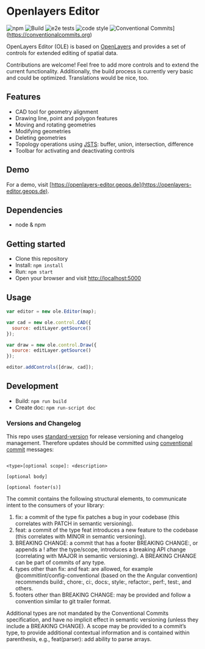 # Openlayers Editor
![npm](https://img.shields.io/npm/v/ole)
![Build](https://github.com/geops/openlayers-editor/workflows/Build/badge.svg)
![e2e tests](https://github.com/geops/openlayers-editor/workflows/Cypress/badge.svg)
![code style](https://img.shields.io/badge/code_style-prettier-ff69b4.svg?style=flat-square)
![Conventional Commits](https://img.shields.io/badge/Conventional%20Commits-1.0.0-yellow.svg)](https://conventionalcommits.org)

OpenLayers Editor (OLE) is based on [OpenLayers](https://openlayers.org/) and provides a set of controls for extended editing of spatial data.

Contributions are welcome! Feel free to add more controls and to extend the current functionality.
Additionally, the build process is currently very basic and could be optimized.
Translations would be nice, too.

## Features

- CAD tool for geometry alignment
- Drawing line, point and polygon features
- Moving and rotating geometries
- Modifying geometries
- Deleting geometries
- Topology operations using [JSTS](https://github.com/bjornharrtell/jsts): buffer, union, intersection, difference
- Toolbar for activating and deactivating controls

## Demo

For a demo, visit [https://openlayers-editor.geops.de](https://openlayers-editor.geops.de).

## Dependencies

- node & npm

## Getting started

- Clone this repository
- Install: `npm install`
- Run: `npm start`
- Open your browser and visit [http://localhost:5000](http://localhost:5000)

## Usage

```js
var editor = new ole.Editor(map);

var cad = new ole.control.CAD({
  source: editLayer.getSource()
});

var draw = new ole.control.Draw({
  source: editLayer.getSource()
});

editor.addControls([draw, cad]);

```

## Development

- Build: `npm run build`
- Create doc: `npm run-script doc`

### Versions and Changelog

This repo uses [standard-version](https://github.com/conventional-changelog/standard-version/) for release versioning and changelog management. Therefore updates should be committed using [conventional commit](https://www.conventionalcommits.org/en/v1.0.0/) messages:

```text

<type>[optional scope]: <description>

[optional body]

[optional footer(s)]
```

The commit contains the following structural elements, to communicate intent to the consumers of your library:

1. fix: a commit of the type fix patches a bug in your codebase (this correlates with PATCH in semantic versioning).
2. feat: a commit of the type feat introduces a new feature to the codebase (this correlates with MINOR in semantic versioning).
3. BREAKING CHANGE: a commit that has a footer BREAKING CHANGE:, or appends a ! after the type/scope, introduces a breaking API change (correlating with MAJOR in semantic versioning). A BREAKING CHANGE can be part of commits of any type.
4. types other than fix: and feat: are allowed, for example @commitlint/config-conventional (based on the the Angular convention) recommends build:, chore:, ci:, docs:, style:, refactor:, perf:, test:, and others.
5. footers other than BREAKING CHANGE: <description> may be provided and follow a convention similar to git trailer format.

Additional types are not mandated by the Conventional Commits specification, and have no implicit effect in semantic versioning (unless they include a BREAKING CHANGE). A scope may be provided to a commit’s type, to provide additional contextual information and is contained within parenthesis, e.g., feat(parser): add ability to parse arrays.
